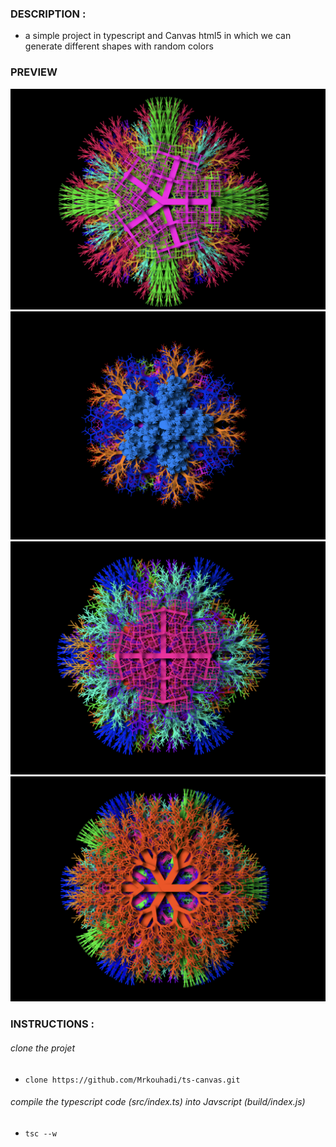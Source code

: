 ### DESCRIPTION :

- a simple project in typescript and Canvas html5 in which we can generate different shapes with random colors

### PREVIEW

<p align="center">
  <img src="preview/p1.png"  alt="photo 1">
  <img src="preview/p2.png"  alt="photo 2">
  <img src="preview/p3.png"  alt="photo 3">
  <img src="preview/p4.png"  alt="photo 4">
</p>

### INSTRUCTIONS :

###### clone the projet

- `clone https://github.com/Mrkouhadi/ts-canvas.git`

###### compile the typescript code (src/index.ts) into Javscript (build/index.js)

- `tsc --w`
